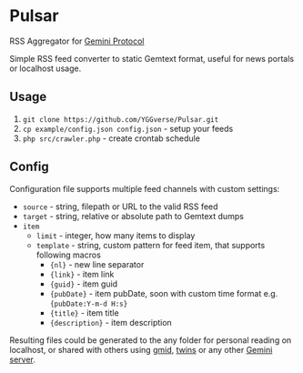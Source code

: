 # Pulsar

RSS Aggregator for [Gemini Protocol](https://geminiprotocol.net)

Simple RSS feed converter to static Gemtext format, useful for news portals or localhost usage.

## Usage

1. `git clone https://github.com/YGGverse/Pulsar.git`
2. `cp example/config.json config.json` - setup your feeds
3. `php src/crawler.php` - create crontab schedule

## Config

Configuration file supports multiple feed channels with custom settings:

* `source` - string, filepath or URL to the valid RSS feed
* `target` - string, relative or absolute path to Gemtext dumps
* `item`
  * `limit` - integer, how many items to display
  * `template` - string, custom pattern for feed item, that supports following macros
    * `{nl}` - new line separator
    * `{link}` - item link
    * `{guid}` - item guid
    * `{pubDate}` - item pubDate, soon with custom time format e.g. `{pubDate:Y-m-d H:s}`
    * `{title}` - item title
    * `{description}` - item description

Resulting files could be generated to the any folder for personal reading on localhost, or shared with others using [gmid](https://github.com/omar-polo/gmid), [twins](https://code.rocket9labs.com/tslocum/twins) or any other [Gemini server](https://github.com/kr1sp1n/awesome-gemini#servers).